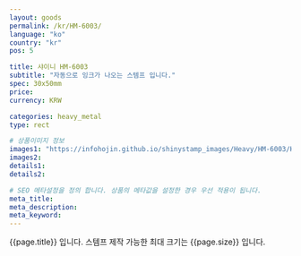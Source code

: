 ```yaml
---
layout: goods
permalink: /kr/HM-6003/
language: "ko"
country: "kr"
pos: 5

title: 샤이니 HM-6003
subtitle: "자동으로 잉크가 나오는 스템프 입니다."
spec: 30x50mm
price: 
currency: KRW

categories: heavy_metal
type: rect

# 상품이미지 정보
images1: "https://infohojin.github.io/shinystamp_images/Heavy/HM-6003/HM-6003_1.jpg"
images2:
details1:
details2:    

# SEO 메타설정을 정의 합니다. 상품의 메타값을 설정한 경우 우선 적용이 됩니다.
meta_title: 
meta_description:
meta_keyword:
---
```


{{page.title}} 입니다. 스템프 제작 가능한 최대 크기는 {{page.size}} 입니다.